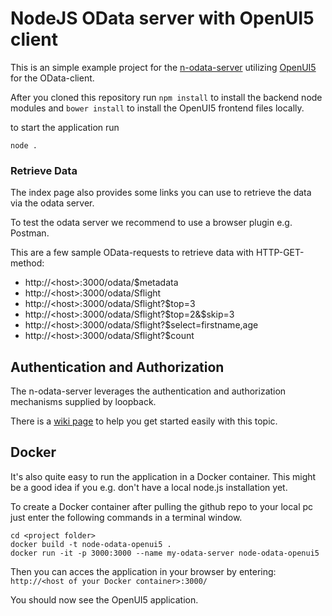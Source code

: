 
# NodeJS OData server with OpenUI5 client

This is an simple example project for the [n-odata-server](https://github.com/htammen/n-odata-server)
utilizing [OpenUI5](http://openui5.org/) for the OData-client.

After you cloned this repository
run `npm install` to install the backend node modules and 
`bower install` to install the OpenUI5 frontend files locally.

to start the application run

    node .

### Retrieve  Data
The index page also provides some links you can use to retrieve the data via the odata server.

To test the odata server we recommend to use a browser plugin e.g. Postman.

This are a few sample OData-requests to retrieve data with HTTP-GET-method:

* http://\<host\>:3000/odata/$metadata
* http://\<host\>:3000/odata/Sflight
* http://\<host\>:3000/odata/Sflight?$top=3
* http://\<host\>:3000/odata/Sflight?$top=2&$skip=3
* http://\<host\>:3000/odata/Sflight?$select=firstname,age
* http://\<host\>:3000/odata/Sflight?$count

## Authentication and Authorization
The n-odata-server leverages the authentication and authorization mechanisms 
supplied by loopback. 

There is a [wiki page](https://github.com/htammen/n-odata-server/wiki/authorization) to help you get started easily with this topic.

## Docker
It's also quite easy to run the application in a Docker container.
This might be a good idea if you e.g. don't have a local node.js installation yet.

To create a Docker container after pulling the github repo to your
local pc just enter the following commands in a terminal window.

    cd <project folder>
    docker build -t node-odata-openui5 .
    docker run -it -p 3000:3000 --name my-odata-server node-odata-openui5

Then you can acces the application in your browser by entering:
`http://<host of your Docker container>:3000/`

You should now see the OpenUI5 application.
